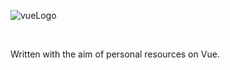 
![vueLogo](https://github.com/user-attachments/assets/cadd1e06-08d5-4a30-92ec-349cc4b5d91b)

<p align="center">
&nbsp;</br>

Written with the aim of personal resources on Vue. 
</p>
